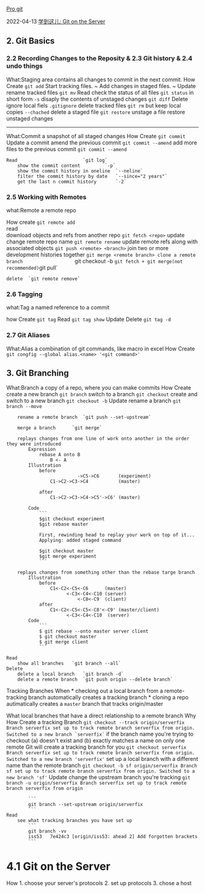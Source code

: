 [Pro git](https://git-scm.com/book/en/v2)

2022-04-13
[学到这儿: Git on the Server](https://git-scm.com/book/en/v2/Git-on-the-Server-The-Protocols)

## 2. Git Basics
### 2.2 Recording Changes to the Reposity & 2.3 Git history & 2.4 undo things
What:Staging area
	contains all changes to commit in the next commit.
How
	Create					`git add`
		Start tracking files.		~
		Add changes in staged files.	~
	Update
		rename tracked files		`git mv`
	Read
		check the status of all files			`git status`
			in short form				`-s`
		disaply the contents of unstaged changes	`git diff`
	Delete
		ignore local fiels		`.gitignore`
		delete tracked files		`git rm`
			but keep local copies	`--chached`
		delete a staged file		`git restore`
			unstage a file
			restore unstaged changes

---

What:Commit
	a snapshot of all staged changes
How
	Create	`git commit`
	Update a commit
		amend the previous commit		`git commit --amend`
		add more files to the previous commit	`git commit --amend` 
		
	Read						`git log`
		show the commit content			`-p`
		show the commit history in oneline	`--neline`
		filter the commit history by date	`--since="2 years"`
		get the last n commit history		`-2`

### 2.5 Working with Remotes
what:Remote
	a remote repo

How
	create	`git remote add`	
	read	
		download objects and refs from another repo		`git fetch <repo>`
	update	
		change remote repo name					`git remote rename`
		update remote refs along with associated objects	`git push <remote> <branch>`
		join two or more development histories together		`git merge <remote branch>
		clone a remote branch					`git checkout -b <new-branch> <start-point>`
		git fetch + git merge(not recommended)
			`git pull`


	delete	`git remote remove`

### 2.6 Tagging
what:Tag
	a named reference to a commit

how
	Create		`git tag`
	Read		`git tag show`
	Update 
	Delete		`git tag -d`


### 2.7 Git Aliases
What:Alias
	a combination of git commands, like macro in excel
How
	Create	`git congfig --global alias.<name> '<git command>'`

## 3. Git Branching

What:Branch
	a copy of a repo, where you can make commits
How
	Create	
		create a new branch	`git branch`
		switch to a branch	`git checkout`
		create and switch to a new branch	`git checkout -b`
	Update
		rename a branch		`git branch --move`

		rename a remote branch	`git push --set-upstream`

		merge a branch		`git merge`

		replays changes from one line of work onto another in the order they were introduced
			Expression
				rebase A onto B
					B <- A
			Illustration
				before
					       	  ->C5->C6       (experiment)	
					C1->C2->C3->C4 	         (master)

				after
					C1->C2->C3->C4->C5'->C6' (master)

			Code
				```
				$git checkout experiment
				$git rebase master

				First, rewinding head to replay your work on top of it...
				Applying: added staged command

				$git checkout master
				$git merge experiment
				```

		replays changes from something other than the rebase targe branch
			Illustration
				before
					C1<-C2<-C5<-C6      (master)
					      <-C3<-C4<-C10 (server)
					          <-C8<-C9  (client)
				after
					C1<-C2<-C5<-C5<-C8'<-C9' (master/client)
					      <-C3<-C4<-C10	 (server)
			Code
				```
				$ git rebase --onto master server client
				$ git checkout master
				$ git merge client
				```

	Read
		show all branches	`git branch --all`
	Delete
		delete a local branch	`git branch -d`
		delete a remote branch	`git push origin --delete branch`

Tracking Branches
When
	* checking out a local branch from a remote-tracking branch automatically creates a tracking branch
	* cloning a repo autimatically creates a `master` branch that tracks origin/master
	
What
	local branches that have a direct relationship to a remote branch
Why
How
	Create
		a tracking Branch 
			```
			git checkout --track origin/serverfix
			Branch serverfix set up to track remote branch serverfix from origin.
			Switched to a new branch `serverfix`
			```
		if the branch name you're trying to checkout (a) doesn't exist and (b) exactly matches a name on only one remote
		Git will create a tracking branch for you
			```
			git checkout serverfix
			Branch serverfix set up to track remote branch serverfix from origin.
			Switched to a new branch 'serverfix'
			```
		set up a local branch with a different name than the remote branch
			```
			git checkout -b sf origin/serverfix
			Branch sf set up to track remote branch serverfix from origin.
			Switched to a new branch 'sf'
			```
	Update
		change the upstream branch you're tracking
			```
			git branch -u origin/serverfix
			Branch serverfix set up to track remote branch serverfix from origin
			```

			```
			git branch --set-upstream origin/serverfix
			```
	Read
		see what tracking branches you have set up
			```
			git branch -vv
			iss53	7e424c3	[origin/iss53: ahead 2] Add forgotten brackets
			```

# 4.1 Git on the Server
How
	1. choose your server's protocols
	2. set up protocols 
	3. chose a host
				
	
